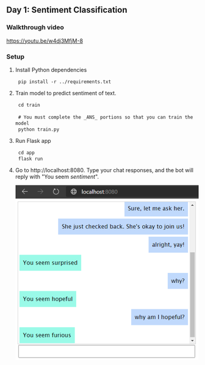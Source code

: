 ## Day 1: Sentiment Classification

### Walkthrough video
https://youtu.be/w4dj3MfjM-8

### Setup
1. Install Python dependencies
   ```
    pip install -r ../requirements.txt
   ```
2. Train model to predict sentiment of text.
   ```
    cd train

    # You must complete the _ANS_ portions so that you can train the model
    python train.py
   ```
3. Run Flask app
   ```
    cd app
    flask run
   ```
4. Go to http://localhost:8080. Type your chat responses, and the bot will reply with "You seem *sentiment*".

    ![example](example.png)
